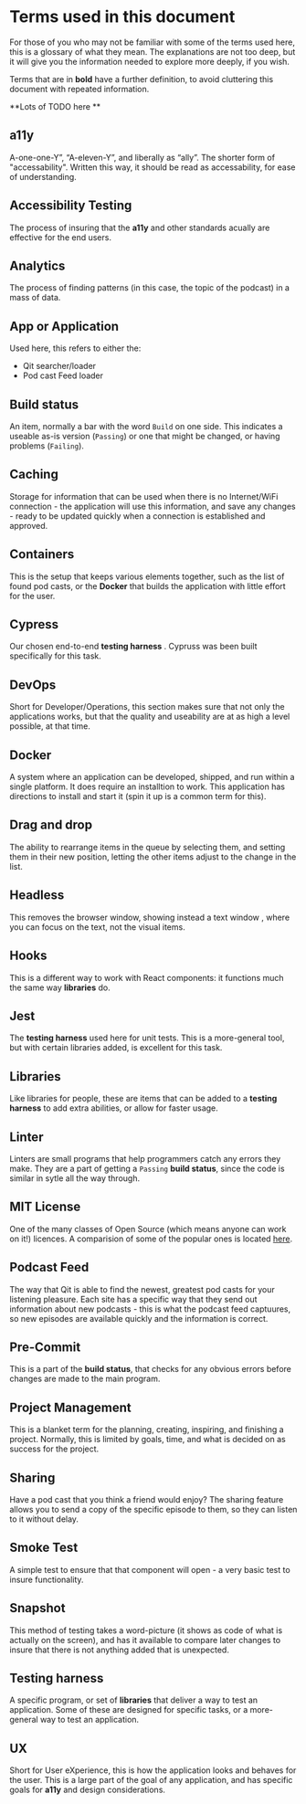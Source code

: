 # Terms used in this document #

For those of you who may not be familiar with some of the terms used here, this is a glossary of what they mean. The explanations are not too deep, but it will give you the information needed to explore more deeply, if you wish. 

Terms that are in **bold** have a further definition, to avoid cluttering this document with repeated information.

**Lots of TODO here **
## a11y ## 
A-one-one-Y”, “A-eleven-Y”, and liberally as “ally”. The shorter form of "accessability". Written this way, it should be read as accessability, for ease of understanding.

## Accessibility Testing ## 
The process of insuring that the **a11y** and other standards acually are effective for the end users.

## Analytics ## 
The process of finding patterns (in this case, the topic of the podcast) in a mass of data.

## App or Application ## 
Used here, this refers to either the:
- Qit searcher/loader
- Pod cast Feed loader

## Build status ## 
An item, normally a bar with the word `Build` on one side. This indicates a useable as-is version (`Passing`) or one that might be changed, or having problems (`Failing`).

## Caching ## 
Storage for information that can be used when there is no Internet/WiFi connection - the application will use this information, and save any changes - ready to be updated quickly when a connection is established and approved.

## Containers ## 
This is the setup that keeps various elements together, such as the list of found pod casts, or the **Docker** that builds the application with little effort for the user.

## Cypress ## 
Our chosen end-to-end **testing harness** . Cypruss was been built specifically for this task.

## DevOps ## 
Short for Developer/Operations, this section makes sure that not only the applications works, but that the quality and useability are at as high a level possible, at that time.

## Docker ## 
A system where an application can be developed, shipped, and run within a single platform. It does require an installtion to work. This application has directions to install and start it (spin it up is a common term for this).

## Drag and drop ## 
The ability to rearrange items in the queue by selecting them, and setting them in their new position, letting the other items adjust to the change in the list.

## Headless ## 
This removes the browser window, showing instead a text window , where you can focus on the text, not the visual items.

## Hooks ## 
This is a different way to work with React components: it functions much the same way **libraries** do.

## Jest ##
The **testing harness** used here for unit tests. This is a more-general tool, but with certain libraries added, is excellent for this task.

## Libraries ##
Like libraries for people, these are items that can be added to a **testing harness** to add extra abilities, or allow for faster usage.

## Linter ##
Linters are small programs that help programmers catch any errors they make. They are a part of getting a `Passing` **build status**, since the code is similar in sytle all the way through.

## MIT License ##
One of the many classes of Open Source (which means anyone can work on it!) licences. A comparision of some of the popular ones is located [here](https://www.kiuwan.com/blog/a-comparison-of-the-most-popular-open-source-licenses/).

## Podcast Feed ##
The way that Qit is able to find the newest, greatest pod casts for your listening pleasure. Each site has a specific way that they send out information about new podcasts - this is what the podcast feed captuures, so new episodes are available quickly and the information is correct.

## Pre-Commit ##
This is a part of the **build status**, that checks for any obvious errors before changes are made to the main program.

## Project Management ##
This is a blanket term for the planning, creating, inspiring, and finishing a project. Normally, this is limited by goals, time, and what is decided on as success for the project.

## Sharing ##
Have a pod cast that you think a friend would enjoy? The sharing feature allows you to send a copy of the specific episode to them, so they can listen to it without delay.

## Smoke Test ##
A simple test to ensure that that component will open - a very basic test to insure functionality.

## Snapshot ##
This method of testing takes a word-picture (it shows as code of what is actually on the screen), and has it available to compare later changes to insure that there is not anything added that is unexpected.

## Testing harness ##
A specific program, or set of **libraries** that deliver a way to test an application. Some of these are designed for specific tasks, or a more-general way to test an application.

## UX ##
Short for User eXperience, this is how the application looks and behaves for the user. This is a large part of the goal of any application, and has specific goals for **a11y** and design considerations.
